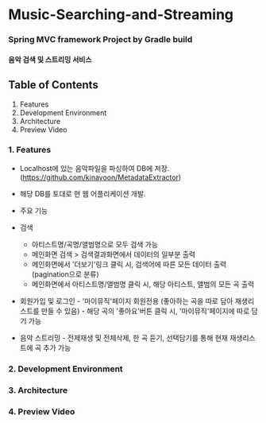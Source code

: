 # Music-Searching-and-Streaming
### Spring MVC framework Project by Gradle build
#### 음악 검색 및 스트리밍 서비스

## Table of Contents
 1. Features
 2. Development Environment
 3. Architecture
 4. Preview Video
 

### 1. Features
 - Localhost에 있는 음악파일을 파싱하여 DB에 저장. (https://github.com/kinayoon/MetadataExtractor)
  - 해당 DB를 토대로 현 웹 어플리케이션 개발.


 - 주요 기능
  - 검색
    - 아티스트명/곡명/앨범명으로 모두 검색 가능 
    - 메인화면 검색 > 검색결과화면에서 데이터의 일부분 출력   
    - 메인화면에서 '더보기'링크 클릭 시, 검색어에 따른 모든 데이터 출력 (pagination으로 분류)
    - 메인화면에서 아티스트명/앨범명 클릭 시, 해당 아티스트, 앨범의 모든 곡 출력

   - 회원가입 및 로그인
    - '마이뮤직'페이지 회원전용 (좋아하는 곡을 따로 담아 재생리스트를 만들 수 있음)
    - 해당 곡의 '좋아요'버튼 클릭 시, '마이뮤직'페이지에 따로 담기 가능
    
   - 음악 스트리밍
    - 전제재생 및 전체삭제, 한 곡 듣기, 선택담기를 통해 현재 재생리스트에 곡 추가 가능
    
### 2. Development Environment
### 3. Architecture
### 4. Preview Video    
